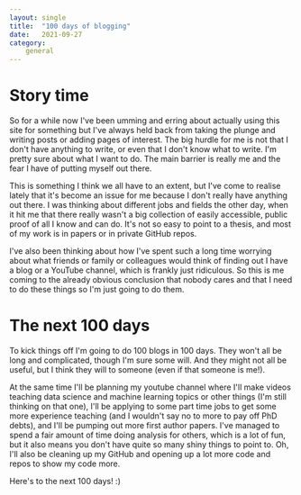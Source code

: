 ```yaml
---
layout: single
title:  "100 days of blogging"
date:   2021-09-27
category:
    general
---
```


# Story time
So for a while now I've been umming and erring about actually using this site for something but I've always held back from taking the plunge and writing posts or adding pages of interest. The big hurdle for me is not that I don't have anything to write, or even that I don't know what to write. I'm pretty sure about what I want to do. The main barrier is really me and the fear I have of putting myself out there. 

This is something I think we all have to an extent, but I've come to realise lately that it's become an issue for me because I don't really have anything out there. I was thinking about different jobs and fields the other day, when it hit me that there really wasn't a big collection of easily accessible, public proof of all I know and can do. It's not so easy to point to a thesis, and most of my work is in papers or in private GitHub repos.

I've also been thinking about how I've spent such a long time worrying about what friends or family or colleagues would think of finding out I have a blog or a YouTube channel, which is frankly just ridiculous. So this is me coming to the already obvious conclusion that nobody cares and that I need to do these things so I'm just going to do them. 

# The next 100 days
To kick things off I'm going to do 100 blogs in 100 days. They won't all be long and complicated, though I'm sure some will. And they might not all be useful, but I think they will to someone (even if that someone is me!). 

At the same time I'll be planning my youtube channel where I'll make videos teaching data science and machine learning topics or other things (I'm still thinking on that one), I'll be applying to some part time jobs to get some more experience teaching (and I wouldn't say no to more to pay off PhD debts), and I'll be pumping out more first author papers. I've managed to spend a fair amount of time doing analysis for others, which is a lot of fun, but it also means you don't have quite so many shiny things to point to. Oh, I'll also be cleaning up my GitHub and opening up a lot more code and repos to show my code more. 

Here's to the next 100 days! :)